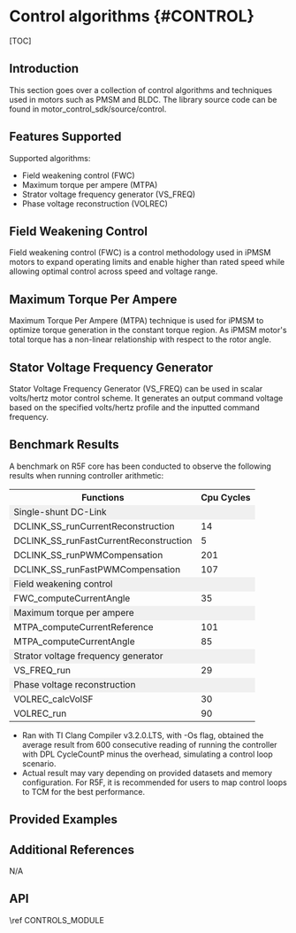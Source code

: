 # Control algorithms {#CONTROL}

[TOC]

## Introduction

This section goes over a collection of control algorithms and techniques used in motors such as PMSM and BLDC. The library source code can be found in motor_control_sdk/source/control.

## Features Supported

Supported algorithms:

- Field weakening control (FWC)
- Maximum torque per ampere (MTPA)
- Strator voltage frequency generator (VS_FREQ)
- Phase voltage reconstruction (VOLREC)
  

## Field Weakening Control 

Field weakening control (FWC) is a control methodology used in iPMSM motors to expand operating limits and enable higher than rated speed while allowing optimal control across speed and voltage range.

## Maximum Torque Per Ampere 

Maximum Torque Per Ampere (MTPA) technique is used for iPMSM to optimize torque generation in the constant torque region. As iPMSM motor's total torque has a non-linear relationship with respect to the rotor angle.

## Stator Voltage Frequency Generator

Stator Voltage Frequency Generator (VS_FREQ) can be used in scalar volts/hertz motor control scheme. It generates an output command voltage based on the specified volts/hertz profile and the inputted command frequency.

## Benchmark Results

A benchmark on R5F core has been conducted to observe the following results when running controller arithmetic:

<table>
<tr>
    <th>Functions
    <th>Cpu Cycles
</tr>
<tr><td colspan="2" bgcolor=#F0F0F0> Single-shunt DC-Link </td></tr>
<tr>
    <td>DCLINK_SS_runCurrentReconstruction</td>
    <td>14</td>
</tr>
<tr>
    <td>DCLINK_SS_runFastCurrentReconstruction</td>
    <td>5</td>
</tr>
<tr>
    <td>DCLINK_SS_runPWMCompensation</td>
    <td>201</td>
</tr>
<tr>
    <td>DCLINK_SS_runFastPWMCompensation</td>
    <td>107</td>
</tr>
<tr><td colspan="2" bgcolor=#F0F0F0> Field weakening control  </td></tr>
<tr>
    <td>FWC_computeCurrentAngle</td>
    <td>35</td>
</tr>
<tr><td colspan="2" bgcolor=#F0F0F0> Maximum torque per ampere </td></tr>
<tr>
    <td>MTPA_computeCurrentReference</td>
    <td>101</td>
</tr>
<tr>
    <td>MTPA_computeCurrentAngle</td>
    <td>85</td>
</tr>
<tr><td colspan="2" bgcolor=#F0F0F0> Strator voltage frequency generator </td></tr>
<tr>
    <td>VS_FREQ_run</td>
    <td>29</td>
</tr>
<tr><td colspan="2" bgcolor=#F0F0F0> Phase voltage reconstruction </td></tr>
<tr>
    <td>VOLREC_calcVolSF</td>
    <td>30</td>
</tr>
<tr>
    <td>VOLREC_run</td>
    <td>90</td>
</tr>
</table>

- Ran with TI Clang Compiler v3.2.0.LTS, with -Os flag, obtained the average result from 600 consecutive reading of running the controller with DPL CycleCountP minus the overhead, simulating a control loop scenario.
- Actual result may vary depending on provided datasets and memory configuration. For R5F, it is recommended for users to map control loops to TCM for the best performance.
  
## Provided Examples 



## Additional References

N/A

## API

\ref CONTROLS_MODULE
